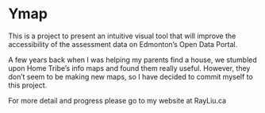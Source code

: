 # Ymap

This is a project to present an intuitive visual tool that will improve the accessibility of the assessment data on Edmonton’s Open Data Portal. 

A few years back when I was helping my parents find a house, we stumbled upon Home Tribe’s info maps and found them really useful. However, they don’t seem to be making new maps, so I have decided to commit myself to this project.

For more detail and progress please go to my website at RayLiu.ca
